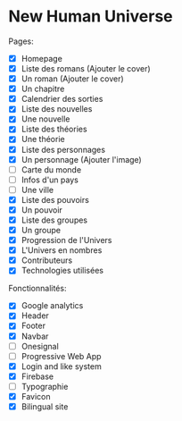 # New Human Universe

Pages:
- [X] Homepage
- [X] Liste des romans (Ajouter le cover)
- [X] Un roman (Ajouter le cover)
- [X] Un chapitre
- [X] Calendrier des sorties
- [X] Liste des nouvelles
- [X] Une nouvelle
- [X] Liste des théories
- [X] Une théorie
- [X] Liste des personnages
- [X] Un personnage (Ajouter l'image)
- [ ] Carte du monde
- [ ] Infos d'un pays
- [ ] Une ville
- [X] Liste des pouvoirs
- [X] Un pouvoir
- [X] Liste des groupes
- [X] Un groupe
- [X] Progression de l'Univers
- [X] L'Univers en nombres
- [X] Contributeurs
- [X] Technologies utilisées

Fonctionnalités:
- [X] Google analytics
- [X] Header
- [X] Footer
- [X] Navbar
- [ ] Onesignal
- [ ] Progressive Web App
- [X] Login and like system
- [X] Firebase
- [ ] Typographie
- [X] Favicon
- [X] Bilingual site